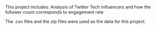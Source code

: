 This project includes:
Analysis of Twitter Tech influencers and how the follower count corresponds to engagement rate

The .csv files and the zip files were used as the data for this project.
